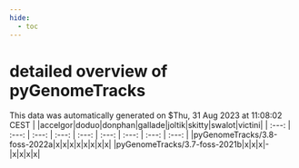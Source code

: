 ```yaml
---
hide:
  - toc
---
```


detailed overview of pyGenomeTracks
===================================


This data was automatically generated on $Thu, 31 Aug 2023 at 11:08:02 CEST
| |accelgor|doduo|donphan|gallade|joltik|skitty|swalot|victini|
| :---: | :---: | :---: | :---: | :---: | :---: | :---: | :---: | :---: |
|pyGenomeTracks/3.8-foss-2022a|x|x|x|x|x|x|x|x|
|pyGenomeTracks/3.7-foss-2021b|x|x|x|-|x|x|x|x|
